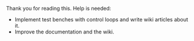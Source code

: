 Thank you for reading this. Help is needed:

* Implement test benches with control loops and write wiki articles about it.
* Improve the documentation and the wiki.
